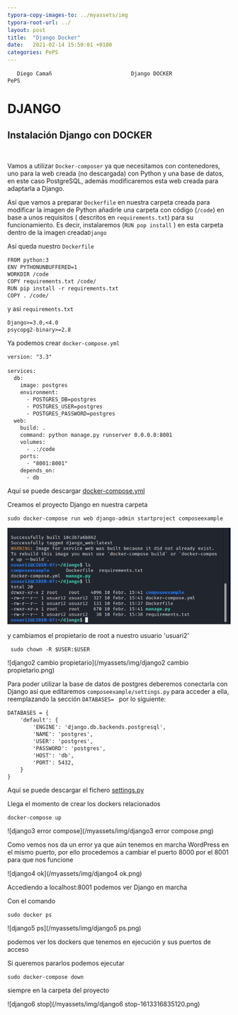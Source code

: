 ```yaml
---
typora-copy-images-to: ../myassets/img
typora-root-url: ../
layout: post
title:  "Django Docker"
date:   2021-02-14 15:50:01 +0100
categories: PePS
---
```


       Diego Camañ                         Django DOCKER                            PePS   

#                                                                                       DJANGO



## Instalación Django con DOCKER

​                                  

Vamos a utilizar `Docker-composer` ya que necesitamos con contenedores, uno para la web creada (no descargada) con Python y una base de datos, en este caso PostgreSQL, además modificaremos esta web creada para adaptarla a Django.

Así que vamos a preparar `Dockerfile` en nuestra carpeta creada para modificar la imagen de Python añadirle una carpeta con código (`/code`) en base a unos requisitos ( descritos en `requirements.txt`) para su funcionamiento. Es decir, instalaremos (`RUN pop install` ) en esta carpeta dentro de la imagen creada`Django`  

Así queda nuestro `Dockerfile` 

```
FROM python:3
ENV PYTHONUNBUFFERED=1
WORKDIR /code
COPY requirements.txt /code/
RUN pip install -r requirements.txt
COPY . /code/
```

y así `requirements.txt`

```
Django>=3.0,<4.0
psycopg2-binary>=2.8
```

Ya podemos crear `docker-compose.yml`

```
version: "3.3"
   
services:
  db:
    image: postgres
    environment:
      - POSTGRES_DB=postgres
      - POSTGRES_USER=postgres
      - POSTGRES_PASSWORD=postgres
  web:
    build: .
    command: python manage.py runserver 0.0.0.0:8001
    volumes:
      - .:/code
    ports:
      - "8001:8001"
    depends_on:
      - db
```

Aquí se puede descargar  [docker-compose.yml](/YAMaLo/Django/docker-compose.yml) 

Creamos el proyecto Django en nuestra carpeta

```
sudo docker-compose run web django-admin startproject composeexample 
```

![django1](/myassets/img/django1.png)

y cambiamos el propietario de root a nuestro usuario 'usuari2'

```
 sudo chown -R $USER:$USER
```

![django2 cambio propietario](/myassets/img/django2 cambio propietario.png)



Para poder utilizar la base de datos de postgres deberemos conectarla con Django así que editaremos `composeexample/settings.py` para acceder a ella, reemplazando la sección `DATABASES= `  por lo siguiente:



```
DATABASES = {
    'default': {
        'ENGINE': 'django.db.backends.postgresql',
        'NAME': 'postgres',
        'USER': 'postgres',
        'PASSWORD': 'postgres',
        'HOST': 'db',
        'PORT': 5432,
    }
}
```

Aquí se puede descargar el fichero [settings.py](/YAMaLo/Django/settings.py) 

Llega el momento de crear los dockers relacionados

```
docker-compose up
```

![django3 error compose](/myassets/img/django3 error compose.png)

Como vemos nos da un error ya que aún tenemos en marcha WordPress en el mismo puerto, por ello procedemos a cambiar el puerto 8000 por el 8001 para que nos funcione

![django4 ok](/myassets/img/django4 ok.png)

Accediendo a localhost:8001 podemos ver Django en marcha



Con el comando 

```
sudo docker ps
```

![django5 ps](/myassets/img/django5 ps.png)

podemos ver los dockers que tenemos en ejecución y sus puertos de acceso



Si queremos pararlos podemos ejecutar

```
sudo docker-compose down
```

siempre en la carpeta del proyecto

![django6 stop](/myassets/img/django6 stop-1613316835120.png)